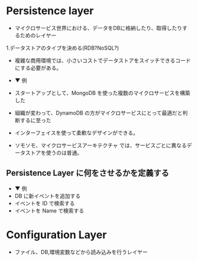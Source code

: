 # Persistence layer
* マイクロサービス世界における、データをDBに格納したり、取得したりするためのレイヤー

1.データストアのタイプを決める(RDB?NoSQL?)

* 複雑な商用環境では、小さいコストでデータストアをスイッチできるコードにする必要がある。
* ▼ 例
* スタートアップとして、MongoDB を使った複数のマイクロサービスを構築した
* 組織が変わって、DynamoDB の方がマイクロサービスにとって最適だと判断するに至った

* インターフェイスを使って柔軟なデザインができる。
* ソモソモ、マイクロサービスアーキテクチャ では、サービスごとに異なるデータストアを使うのは普通。


## Persistence Layer に何をさせるかを定義する
* ▼ 例
* DB に新イベントを追加する
* イベントを ID で検索する
* イベントを Name で検索する


# Configuration Layer
* ファイル、DB,環境変数などから読み込みを行うレイヤー

